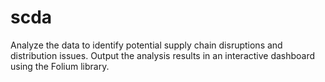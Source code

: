 # scda
Analyze the data to identify potential supply chain disruptions and distribution issues. Output the analysis results in an interactive dashboard using the Folium library.

